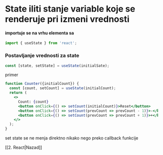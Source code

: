 # State iliti stanje variable koje se renderuje pri izmeni vrednosti

#### importuje se na vrhu elementa sa 
```jsx
import { useState } from 'react';
```

### Postavljanje vrednosti za  state
```jsx
const [state, setState] = useState(initialSate);
```

primer
```jsx
function Counter({initialCount}) {
  const [count, setCount] = useState(initialCount);
  return (
    <>
      Count: {count}
      <button onClick={() => setCount(initialCount)}>Reset</button>
      <button onClick={() => setCount(prevCount => prevCount - 1)}>-</button>
      <button onClick={() => setCount(prevCount => prevCount + 1)}>+</button>
    </>
  );
}
```

set state se ne menja direktno nikako nego preko callback funkcije 






[[2. React|Nazad]]
